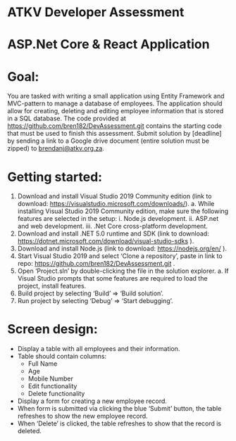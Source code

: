 # ATKV Developer Assessment
# ASP.Net Core & React Application
# Goal:
You are tasked with writing a small application using Entity Framework and MVC-pattern to manage a database of employees. The application should allow for creating, deleting and editing employee information that is stored in a SQL database. 
The code provided at https://github.com/bren182/DevAssessment.git contains the starting code that must be used to finish this assessment. 
Submit solution by [deadline] by sending a link to a Google drive document (entire solution must be zipped) to brendanj@atkv.org.za.

# Getting started:
1.	Download and install Visual Studio 2019 Community edition (link to download: https://visualstudio.microsoft.com/downloads/).
  a.	While installing Visual Studio 2019 Community edition, make sure the following features are selected in the setup: 
    i.	Node.js development.
    ii.	ASP.net and web development.
    iii.	.Net Core cross-platform development.
2.	Download and install .NET 5.0 runtime and SDK (link to download: https://dotnet.microsoft.com/download/visual-studio-sdks ).
3.	Download and install Node.js (link to download: https://nodejs.org/en/ ).
4.	Start Visual Studio 2019 and select ‘Clone a repository’, paste in link to repo: https://github.com/bren182/DevAssessment.git .
5.	Open ‘Project.sln’ by double-clicking the file in the solution explorer. 
a.	If Visual Studio prompts that some features are required to load the project, install features.
6.	Build project by selecting ‘Build’ => ‘Build solution’.
7.	Run project by selecting ‘Debug’ => ‘Start debugging’. 

# Screen design:
 
-	Display a table with all employees and their information.
  -	Table should contain columns:
    -	Full Name
    -	Age
    -	Mobile Number
    -	Edit functionality
    -	Delete functionality
-	Display a form for creating a new employee record.
  -	When form is submitted via clicking the blue ‘Submit’ button, the table refreshes to show the new employee record.
-	When ‘Delete’ is clicked, the table refreshes to show that the record is deleted.
